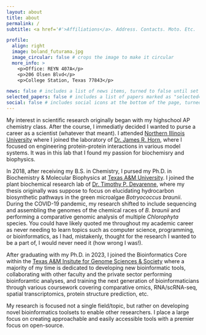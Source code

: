 ```yaml
---
layout: about
title: about
permalink: /
subtitle: <a href='#'>Affiliations</a>. Address. Contacts. Moto. Etc.

profile:
  align: right
  image: boland_futurama.jpg
  image_circular: false # crops the image to make it circular
  more_info: >
    <p>Office: REYN 407A</p>
    <p>206 Olsen Blvd</p>
    <p>College Station, Texas 77843</p>

news: false # includes a list of news items, turned to false until set up later
selected_papers: false # includes a list of papers marked as "selected={true}", turned to false until set up later
social: false # includes social icons at the bottom of the page, turned to false until set up later
---
```


My interest in scientific research originally began with my highschool AP chemistry class. After the course, I immediatly decided I wanted to purse a career as a scientist \(whatever that meant\). I attended [Northern Illinois University](https://www.niu.edu/index.shtml) where I joined the laboratory of [Dr. James R. Horn](https://hornlab.niu.edu/portfolio/port2/), where I focused on engineering protein-protein interactions in various model systems. It was in this lab that I found my passion for biochemisry and biophysics. 

In 2018, after receiving my B.S. in Chemistry, I pursed my Ph.D. in Biochemistry & Molecular Biophysics at [Texas A&M University](https://bcbp.tamu.edu). I joined the plant biochemical research lab of [Dr. Timothy P. Devarenne](https://bcbp.tamu.edu/people/devarenne-tim/), where my thesis originally was suppose to focus on elucidating hydrocarbon biosynthetic pathways in the green microalgae _Botryococcus braunii_. During the COVID-19 pandemic, my research shifted to include sequencing and assembling the genomes of the chemical races of _B. braunii_ and performing a comparative genomic analysis of multiple _Chlorophyta_ species. You could have likely quoted me throughout my academic career as never needing to learn topics such as computer science, programming, or bioinformatics, as I had, mistakenly, thought for the research I wanted to be a part of, I would never need it \(how wrong I was!\).

After graduating with my Ph.D. in 2023, I joined the Bioinformatics Core within the [Texas A&M Insitute for Genome Sciences & Society](https://genomics.tamu.edu) where a majority of my time is dedicated to developing new bioinformatic tools, collaborating with other faculty and the private sector performing bioinforamtic analyses, and training the next generation of bioinformaticians through various coursework covering comparative omics, RNA/scRNA-seq, spatial transcriptomics, protein structure prediction, etc.

My research is focused not a single field/topic, but rather on developing novel bioinformatics toolsets to enable other researchers. I place a large focus on creating approachable and easily accessible tools with a premier focus on open-source.
